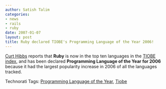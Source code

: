 ```yaml
---
author: Satish Talim
categories:
- news
- rails
- ruby
date: 2007-01-07
layout: post
title: Ruby declared TIOBE's Programming Language of the Year 2006!
---
```


[Curt
Hibbs](http://www.oreillynet.com/ruby/blog/2007/01/ruby_declared_tiobes_programmi.html)
reports that **Ruby** is now in the top ten languages in the [TIOBE
index](http://www.tiobe.com/tpci.htm), and has been declared
**Programming Language of the Year for 2006** because it had the largest
popularity increase in 2006 of all the languages tracked.

Technorati Tags: [Programming Language of the
Year](http://technorati.com/tag/Programming+Language+of+the+Year),
[Tiobe](http://technorati.com/tag/Tiobe)
